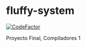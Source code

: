 # fluffy-system
[![CodeFactor](https://www.codefactor.io/repository/github/zantetsukengt/fluffy-system/badge)](https://www.codefactor.io/repository/github/zantetsukengt/fluffy-system)

Proyecto Final, Compiladores 1 
